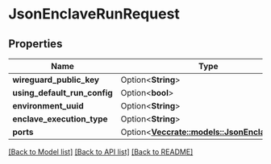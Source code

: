 # JsonEnclaveRunRequest

## Properties

Name | Type | Description | Notes
------------ | ------------- | ------------- | -------------
**wireguard_public_key** | Option<**String**> |  | [optional]
**using_default_run_config** | Option<**bool**> |  | [optional]
**environment_uuid** | Option<**String**> |  | [optional]
**enclave_execution_type** | Option<**String**> |  | [optional]
**ports** | Option<[**Vec<crate::models::JsonEnclavePort>**](json_EnclavePort.md)> |  | [optional]

[[Back to Model list]](../README.md#documentation-for-models) [[Back to API list]](../README.md#documentation-for-api-endpoints) [[Back to README]](../README.md)


